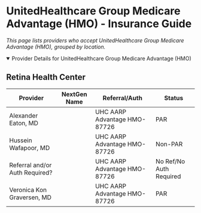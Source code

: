 # UnitedHealthcare Group Medicare Advantage (HMO) - Insurance Guide

*This page lists providers who accept UnitedHealthcare Group Medicare Advantage (HMO), grouped by location.*

<details open><summary>Provider Details for UnitedHealthcare Group Medicare Advantage (HMO)</summary>

## Retina Health Center

| Provider | NextGen Name | Referral/Auth | Status |
|----------|-------------|--------------|--------|
| Alexander Eaton, MD |  | UHC AARP Advantage HMO-87726 | PAR |
| Hussein Wafapoor, MD |  | UHC AARP Advantage HMO-87726 | Non-PAR |
| Referral and/or Auth Required? |  | UHC AARP Advantage HMO-87726 | No Ref/No Auth Required |
| Veronica Kon Graversen, MD |  | UHC AARP Advantage HMO-87726 | PAR |

</details>

